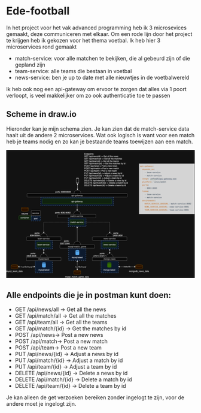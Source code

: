 # Ede-football

In het project voor het vak advanced programming heb ik 3 microsevices gemaakt, deze communiceren met elkaar. 
Om een rode lijn door het project te krijgen heb ik gekozen voor het thema voetbal. Ik heb hier 3 microservices rond gemaakt
- match-service: voor alle matchen te bekijken, die al gebeurd zijn of die gepland zijn
- team-service: alle teams die bestaan in voetbal
- news-service: ben je up to date met alle nieuwtjes in de voetbalwereld 

Ik heb ook nog een api-gateway om ervoor te zorgen dat alles via 1 poort verloopt, is veel makkelijker om zo ook authenticatie toe te passen

## Scheme in draw.io
Hieronder kan je mijn schema zien. Je kan zien dat de match-service data haalt uit de andere 2 microservices. 
Wat ook logisch is want voor een match heb je teams nodig en zo kan je bestaande teams toewijzen aan een match.

![alt text](assets/afbeelding.png)

## Alle endpoints die je in postman kunt doen: 
- GET /api/news/all -> Get all the news
- GET /api/match/all -> Get all the matches
- GET /api/team/all -> Get all the teams
- GET /api/match/{id} -> Get the matches by id
- POST /api/news-> Post a new news
- POST /api/match-> Post a new match
- POST /api/team-> Post a new team
- PUT /api/news/{id} -> Adjust a news by id
- PUT /api/match/{id} -> Adjust a match by id
- PUT /api/team/{id} -> Adjust a team by id
- DELETE /api/news/{id} -> Delete a news by id
- DELETE /api/match/{id} -> Delete a match by id
- DELETE /api/team/{id} -> Delete a team by id

Je kan alleen de get verzoeken bereiken zonder ingelogt te zijn, voor de andere moet je ingelogt zijn.